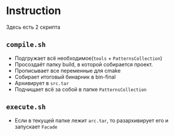 # Instruction
Здесь есть 2 скрипта 
## `compile.sh` 
* Подгружает всё необходимое(`tools` + `PatternsCollection`)
* Просоздаёт папку build, в которой собирается проект.
* Прописывает все переменные для cmake
* Собирает итоговый бинарник в bin-final
* Архивирует в `src.tar`
* Подчищает всё за собой в папке `PatternsCollection`

## `execute.sh`
* Если в текущей папке лежит `arc.tar`, то разархивирует его и запускает `Facade` 
